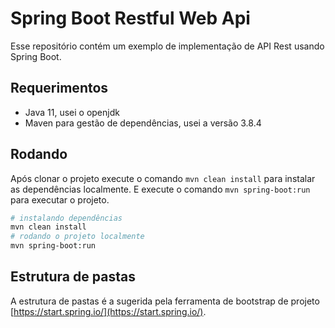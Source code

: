 # Spring Boot Restful Web Api

Esse repositório contém um exemplo de implementação de API Rest usando Spring Boot.

## Requerimentos

* Java 11, usei o openjdk
* Maven para gestão de dependências, usei a versão 3.8.4

## Rodando

Após clonar o projeto execute o comando `mvn clean install` para instalar as dependências localmente. E execute o comando `mvn spring-boot:run` para executar o projeto.

```bash
# instalando dependências
mvn clean install
# rodando o projeto localmente
mvn spring-boot:run
```

## Estrutura de pastas

A estrutura de pastas é a sugerida pela ferramenta de bootstrap de projeto [https://start.spring.io/](https://start.spring.io/).

